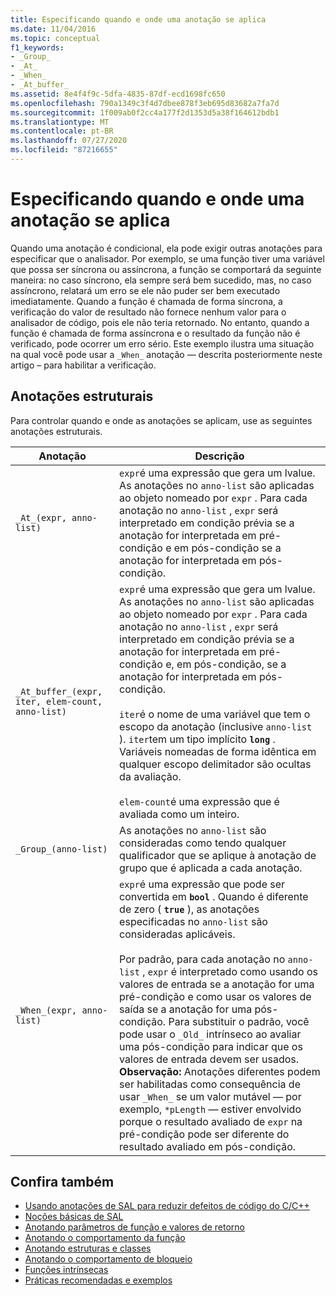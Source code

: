 ```yaml
---
title: Especificando quando e onde uma anotação se aplica
ms.date: 11/04/2016
ms.topic: conceptual
f1_keywords:
- _Group_
- _At_
- _When_
- _At_buffer_
ms.assetid: 8e4f4f9c-5dfa-4835-87df-ecd1698fc650
ms.openlocfilehash: 790a1349c3f4d7dbee878f3eb695d83682a7fa7d
ms.sourcegitcommit: 1f009ab0f2cc4a177f2d1353d5a38f164612bdb1
ms.translationtype: MT
ms.contentlocale: pt-BR
ms.lasthandoff: 07/27/2020
ms.locfileid: "87216655"
---
```

# <a name="specifying-when-and-where-an-annotation-applies"></a>Especificando quando e onde uma anotação se aplica

Quando uma anotação é condicional, ela pode exigir outras anotações para especificar que o analisador.  Por exemplo, se uma função tiver uma variável que possa ser síncrona ou assíncrona, a função se comportará da seguinte maneira: no caso síncrono, ela sempre será bem sucedido, mas, no caso assíncrono, relatará um erro se ele não puder ser bem executado imediatamente. Quando a função é chamada de forma síncrona, a verificação do valor de resultado não fornece nenhum valor para o analisador de código, pois ele não teria retornado.  No entanto, quando a função é chamada de forma assíncrona e o resultado da função não é verificado, pode ocorrer um erro sério. Este exemplo ilustra uma situação na qual você pode usar a `_When_` anotação — descrita posteriormente neste artigo – para habilitar a verificação.

## <a name="structural-annotations"></a>Anotações estruturais

Para controlar quando e onde as anotações se aplicam, use as seguintes anotações estruturais.

|Anotação|Descrição|
|----------------|-----------------|
|`_At_(expr, anno-list)`|`expr`é uma expressão que gera um lvalue. As anotações no `anno-list` são aplicadas ao objeto nomeado por `expr` . Para cada anotação no `anno-list` , `expr` será interpretado em condição prévia se a anotação for interpretada em pré-condição e em pós-condição se a anotação for interpretada em pós-condição.|
|`_At_buffer_(expr, iter, elem-count, anno-list)`|`expr`é uma expressão que gera um lvalue. As anotações no `anno-list` são aplicadas ao objeto nomeado por `expr` . Para cada anotação no `anno-list` , `expr` será interpretado em condição prévia se a anotação for interpretada em pré-condição e, em pós-condição, se a anotação for interpretada em pós-condição.<br /><br /> `iter`é o nome de uma variável que tem o escopo da anotação (inclusive `anno-list` ). `iter`tem um tipo implícito **`long`** . Variáveis nomeadas de forma idêntica em qualquer escopo delimitador são ocultas da avaliação.<br /><br /> `elem-count`é uma expressão que é avaliada como um inteiro.|
|`_Group_(anno-list)`|As anotações no `anno-list` são consideradas como tendo qualquer qualificador que se aplique à anotação de grupo que é aplicada a cada anotação.|
|`_When_(expr, anno-list)`|`expr`é uma expressão que pode ser convertida em **`bool`** . Quando é diferente de zero ( **`true`** ), as anotações especificadas no `anno-list` são consideradas aplicáveis.<br /><br /> Por padrão, para cada anotação no `anno-list` , `expr` é interpretado como usando os valores de entrada se a anotação for uma pré-condição e como usar os valores de saída se a anotação for uma pós-condição. Para substituir o padrão, você pode usar o `_Old_` intrínseco ao avaliar uma pós-condição para indicar que os valores de entrada devem ser usados. **Observação:**  Anotações diferentes podem ser habilitadas como consequência de usar `_When_` se um valor mutável — por exemplo, `*pLength` — estiver envolvido porque o resultado avaliado de `expr` na pré-condição pode ser diferente do resultado avaliado em pós-condição.|

## <a name="see-also"></a>Confira também

- [Usando anotações de SAL para reduzir defeitos de código do C/C++](../code-quality/using-sal-annotations-to-reduce-c-cpp-code-defects.md)
- [Noções básicas de SAL](../code-quality/understanding-sal.md)
- [Anotando parâmetros de função e valores de retorno](../code-quality/annotating-function-parameters-and-return-values.md)
- [Anotando o comportamento da função](../code-quality/annotating-function-behavior.md)
- [Anotando estruturas e classes](../code-quality/annotating-structs-and-classes.md)
- [Anotando o comportamento de bloqueio](../code-quality/annotating-locking-behavior.md)
- [Funções intrínsecas](../code-quality/intrinsic-functions.md)
- [Práticas recomendadas e exemplos](../code-quality/best-practices-and-examples-sal.md)
